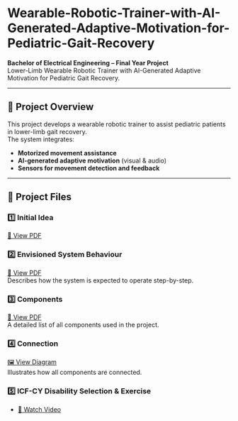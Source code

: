 # Wearable-Robotic-Trainer-with-AI-Generated-Adaptive-Motivation-for-Pediatric-Gait-Recovery
**Bachelor of Electrical Engineering – Final Year Project**  
Lower-Limb Wearable Robotic Trainer with AI-Generated Adaptive Motivation for Pediatric Gait Recovery.

---

## 📌 Project Overview
This project develops a wearable robotic trainer to assist pediatric patients in lower-limb gait recovery.  
The system integrates:
- **Motorized movement assistance**
- **AI-generated adaptive motivation** (visual & audio)
- **Sensors for movement detection and feedback**

---

## 📂 Project Files

### 1️⃣ Initial Idea 
[📄 View PDF](Initial-Idea.pdf)

### 2️⃣ Envisioned System Behaviour
[📄 View PDF](envisioned-system-behavior.pdf)  
Describes how the system is expected to operate step-by-step.

### 3️⃣ Components
[📄 View PDF](Components.pdf)  
A detailed list of all components used in the project.

### 4️⃣ Connection
[🖼 View Diagram](connection.pdf)  
Illustrates how all components are connected.

### 5️⃣ ICF-CY Disability Selection & Exercise
- [🎥 Watch Video ](disability-selection.mp4)  

